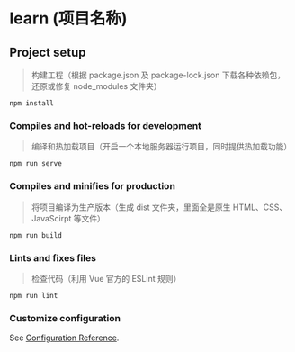 # learn (项目名称)

## Project setup

> 构建工程（根据 package.json 及 package-lock.json 下载各种依赖包，还原或修复 node_modules 文件夹）

```
npm install
```

### Compiles and hot-reloads for development

> 编译和热加载项目（开启一个本地服务器运行项目，同时提供热加载功能）

```
npm run serve
```

### Compiles and minifies for production

> 将项目编译为生产版本（生成 dist 文件夹，里面全是原生 HTML、CSS、JavaScirpt 等文件）

```
npm run build
```

### Lints and fixes files

> 检查代码（利用 Vue 官方的 ESLint 规则）

```
npm run lint
```

### Customize configuration
See [Configuration Reference](https://cli.vuejs.org/config/).

